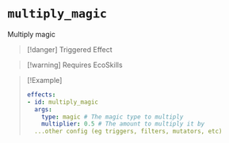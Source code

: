 # `multiply_magic`

Multiply magic

> [!danger] Triggered Effect

> [!warning] Requires EcoSkills

> [!Example]
> ```yaml
> effects:
> - id: multiply_magic
>   args:
>     type: magic # The magic type to multiply
>     multiplier: 0.5 # The amount to multiply it by
>   ...other config (eg triggers, filters, mutators, etc)
> ```
